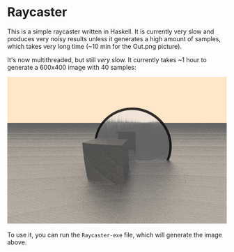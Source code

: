 # Raycaster


This is a simple raycaster written in Haskell. It is currently very slow and produces very noisy results unless it generates a high amount of samples, which takes very long time (~10 min for the Out.png picture).

It's now multithreaded, but still *very* slow. It currently takes ~1 hour to generate a 600x400 image with 40 samples:

![3D image of a cube](https://github.com/loovjo/Raycaster-hs/blob/master/Out.png)

To use it, you can run the `Raycaster-exe` file, which will generate the image above.


